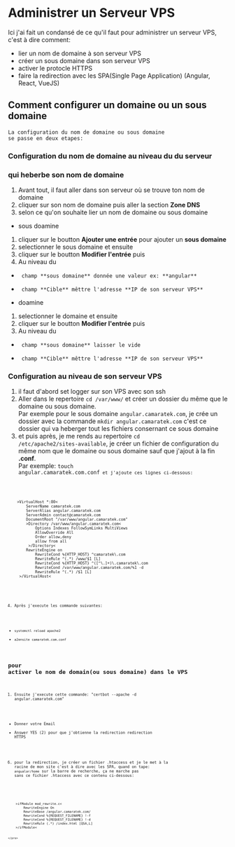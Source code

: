 # Administrer un Serveur VPS
  Ici j'ai fait un condansé de ce qu'il faut pour administrer un serveur VPS,
  c'est à dire comment:
* lier un nom de domaine à son serveur VPS
* créer un sous domaine dans son serveur VPS
* activer le protocle HTTPS
* faire la redirection avec les SPA(Single Page Application) (Angular, React, VueJS)

## Comment configurer un domaine ou un sous domaine

    La configuration du nom de domaine ou sous domaine 
    se passe en deux etapes:

### Configuration du nom de domaine au niveau du du serveur 
### qui heberbe son nom de domaine

1.  Avant tout, il faut aller dans son serveur où se trouve ton nom de domaine
2.  cliquer sur son nom de domaine puis aller la section **Zone DNS**
3.  selon ce qu'on souhaite lier un nom de domaine ou sous domaine

*  sous doamine 
1.   cliquer sur le boutton **Ajouter une entrée** pour ajouter un **sous domaine**
2.   selectionner le sous domaine et ensuite 
3.   cliquer sur le boutton **Modifier l'entrée** puis 
4.  Au niveau du 
*      champ **sous domaine** donnée une valeur ex: **angular**
*      champ **Cible** mêttre l'adresse **IP de son serveur VPS**

*  doamine 
1.   selectionner le  domaine et ensuite 
2.   cliquer sur le boutton **Modifier l'entrée** puis 
3.  Au niveau du 
*      champ **sous domaine** laisser le vide
*      champ **Cible** mêttre l'adresse **IP de son serveur VPS**


### Configuration au niveau de son serveur VPS

1. il faut d'abord set logger sur son VPS avec son ssh
2. Aller dans le repertoire <code>cd /var/www/</code> et créer un dossier 
  du même que le domaine ou sous domaine.<br> 
   Par exemple pour le sous domaine <code>angular.camaratek.com</code>, 
   je crée un dossier avec la commande <code>mkdir angular.camaratek.com</code>
   c'est ce dossier qui va heberger tout les fichiers consernant ce sous domaine
3. et puis après, je me rends au repertoire <code>cd /etc/apache2/sites-available</code>, je créer un fichier de configuration du même nom que 
  le domaine ou sous domaine sauf que j'ajout à la fin **.conf**.<br> 
   Par exemple: <code>touch angular.camaratek.com.conf<code>
   et j'ajoute ces lignes ci-dessous:
<code>
<pre>
    &gt;VirtualHost *:80&lt;
        ServerName camaratek.com 
        ServerAlias angular.camaratek.com
        ServerAdmin contact@camaratek.com
        DocumentRoot "/var/www/angular.camaratek.com"
        &gt;Directory /var/www/angular.camaratek.com&lt;
            Options Indexes FollowSymLinks MultiViews
            AllowOverride All
            Order allow,deny
            allow from all
         &gt;/Directory&lt;
        RewriteEngine on
            RewriteCond %{HTTP_HOST} ^camaratek\.com
            RewriteRule ^(.*) /www/$1 [L]
            RewriteCond %{HTTP_HOST} ^([^\.]+)\.camaratek\.com
            RewriteCond /var/www/angular.camaratek.com/%1 -d
            RewriteRule ^(.*) /$1 [L]
     &gt;/VirtualHost&lt;
  </pre>


4. Après j'execute les commande suivantes: 
*  <code>systemctl reload apache2</code>
*  <code>a2ensite camaratek.com.conf</code> 

## pour activer le nom de domain(ou sous domaine) dans le VPS

1. Ensuite j'execute cette commande: "certbot --apache -d angular.camaratek.com"
*	 Donner votre Email
*	 Answer YES (2) pour que j'obtienne la redirection redirection HTTPS
6. pour la redirection, je créer un fichier .htaccess et je le met à la racine 
   de mon site c'est à dire avec les SPA, quand on tape:
    <code>angualar/home</code> sur la barre de recherche,
    ça ne marche pas sans ce fichier .htaccess avec ce contenu ci-dessous:
<code>
    <pre>
    &gt;ifModule mod_rewrite.c&lt;
        RewriteEngine On
        RewriteBase /angular.camaratek.com/
        RewriteCond %{REQUEST_FILENAME} !-f
        RewriteCond %{REQUEST_FILENAME} !-d
        RewriteRule (.*) /index.html [QSA,L]
    &gt;/ifModule&lt;

    </pre>
</code>



 




